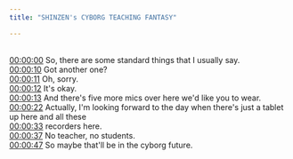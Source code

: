 ```yaml
---
title: "SHINZEN's CYBORG TEACHING FANTASY"

---
```

<br>[00:00:00](https://www.youtube.com/watch?v=cfBfic0F8lM&t=0)   So, there are some standard things that I usually say. 
<br>[00:00:10](https://www.youtube.com/watch?v=cfBfic0F8lM&t=10)   Got another one? 
<br>[00:00:11](https://www.youtube.com/watch?v=cfBfic0F8lM&t=11)   Oh, sorry. 
<br>[00:00:12](https://www.youtube.com/watch?v=cfBfic0F8lM&t=12)   It's okay. 
<br>[00:00:13](https://www.youtube.com/watch?v=cfBfic0F8lM&t=13)   And there's five more mics over here we'd like you to wear. 
<br>[00:00:22](https://www.youtube.com/watch?v=cfBfic0F8lM&t=22)   Actually, I'm looking forward to the day when there's just a tablet up here and all these 
<br>[00:00:33](https://www.youtube.com/watch?v=cfBfic0F8lM&t=33)   recorders here. 
<br>[00:00:37](https://www.youtube.com/watch?v=cfBfic0F8lM&t=37)   No teacher, no students. 
<br>[00:00:47](https://www.youtube.com/watch?v=cfBfic0F8lM&t=47)   So maybe that'll be in the cyborg future. 
<br>